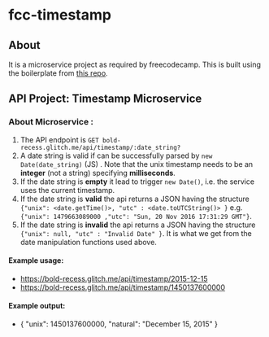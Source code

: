 # fcc-timestamp

## About
It is a microservice project as required by freecodecamp. This is built using the boilerplate from [this repo](https://github.com/freeCodeCamp/boilerplate-project-timestamp).

## API Project: Timestamp Microservice

### About Microservice :

1. The API endpoint is `GET bold-recess.glitch.me/api/timestamp/:date_string?`
2. A date string is valid if can be successfully parsed by `new Date(date_string)` (JS) . Note that the unix timestamp needs to be an **integer** (not a string) specifying **milliseconds**.
3. If the date string is **empty** it lead to trigger `new Date()`, i.e. the service uses the current timestamp.
4. If the date string is **valid** the api returns a JSON having the structure 
`{"unix": <date.getTime()>, "utc" : <date.toUTCString()> }`
e.g. `{"unix": 1479663089000 ,"utc": "Sun, 20 Nov 2016 17:31:29 GMT"}`.
5. If the date string is **invalid** the api returns a JSON having the structure `{"unix": null, "utc" : "Invalid Date" }`. It is what we get from the date manipulation functions used above.

#### Example usage:
* https://bold-recess.glitch.me/api/timestamp/2015-12-15
* https://bold-recess.glitch.me/api/timestamp/1450137600000

#### Example output:
* { "unix": 1450137600000, "natural": "December 15, 2015" }
